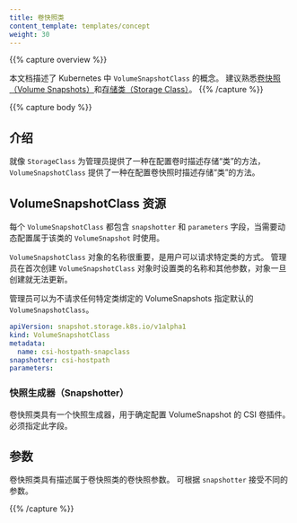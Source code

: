 ```yaml
---
title: 卷快照类
content_template: templates/concept
weight: 30
---
```


{{% capture overview %}}

<!-- This document describes the concept of `VolumeSnapshotClass` in Kubernetes. Familiarity
with [volume snapshots](/docs/concepts/storage/volume-snapshots/) and
[storage classes](/docs/concepts/storage/storage-classes) is suggested. -->


本文档描述了 Kubernetes 中 `VolumeSnapshotClass` 的概念。 建议熟悉[卷快照（Volume Snapshots）](/docs/concepts/storage/volume-snapshots/)和[存储类（Storage Class）](/docs/concepts/storage/storage-classes)。
{{% /capture %}}


{{% capture body %}}

<!-- ## Introduction

Just like `StorageClass` provides a way for administrators to describe the "classes"
of storage they offer when provisioning a volume, `VolumeSnapshotClass` provides a
way to describe the "classes" of storage when provisioning a volume snapshot. -->

## 介绍

就像 `StorageClass` 为管理员提供了一种在配置卷时描述存储“类”的方法，`VolumeSnapshotClass` 提供了一种在配置卷快照时描述存储“类”的方法。

<!-- ## The VolumeSnapshotClass Resource

Each `VolumeSnapshotClass` contains the fields `snapshotter` and `parameters`,
which are used when a `VolumeSnapshot` belonging to the class needs to be
dynamically provisioned.

The name of a `VolumeSnapshotClass` object is significant, and is how users can
request a particular class. Administrators set the name and other parameters
of a class when first creating `VolumeSnapshotClass` objects, and the objects cannot
be updated once they are created.

Administrators can specify a default `VolumeSnapshotClass` just for VolumeSnapshots
that don't request any particular class to bind to.
 -->

## VolumeSnapshotClass 资源

每个 `VolumeSnapshotClass` 都包含 `snapshotter` 和 `parameters` 字段，当需要动态配置属于该类的 `VolumeSnapshot` 时使用。

`VolumeSnapshotClass` 对象的名称很重要，是用户可以请求特定类的方式。
管理员在首次创建 `VolumeSnapshotClass` 对象时设置类的名称和其他参数，对象一旦创建就无法更新。

管理员可以为不请求任何特定类绑定的 VolumeSnapshots 指定默认的 `VolumeSnapshotClass`。


```yaml
apiVersion: snapshot.storage.k8s.io/v1alpha1
kind: VolumeSnapshotClass
metadata:
  name: csi-hostpath-snapclass
snapshotter: csi-hostpath
parameters:
```
<!-- 
### Snapshotter

Volume snapshot classes have a snapshotter that determines what CSI volume plugin is
used for provisioning VolumeSnapshots. This field must be specified.
 -->
 
### 快照生成器（Snapshotter）

卷快照类具有一个快照生成器，用于确定配置 VolumeSnapshot 的 CSI 卷插件。 必须指定此字段。

<!-- ## Parameters

Volume snapshot classes have parameters that describe volume snapshots belonging to
the volume snapshot class. Different parameters may be accepted depending on the
`snapshotter`. -->

## 参数

卷快照类具有描述属于卷快照类的卷快照参数。 可根据 `snapshotter` 接受不同的参数。

{{% /capture %}}

